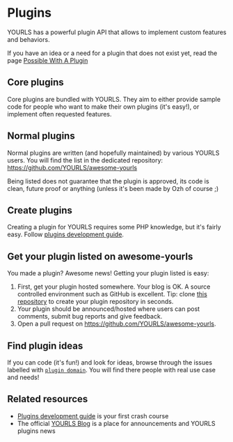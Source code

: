 # Plugins

YOURLS has a powerful plugin API that allows to implement custom features and behaviors.

If you have an idea or a need for a plugin that does not exist yet, read the page [Possible With A Plugin](/guide/extend/possible-with-a-plugin)

## Core plugins

Core plugins are bundled with YOURLS. They aim to either provide sample code for people who want to make their own plugins (it's easy!), or implement often requested features.

## Normal plugins

Normal plugins are written (and hopefully maintained) by various YOURLS users. You will find the list in the dedicated repository: <https://github.com/YOURLS/awesome-yourls>

Being listed does not guarantee that the plugin is approved, its code is clean, future proof or anything (unless it's been made by Ozh of course ;)

## Create plugins

Creating a plugin for YOURLS requires some PHP knowledge, but it's fairly easy. Follow [plugins development guide](/development/plugins).

## Get your plugin listed on awesome-yourls

You made a plugin? Awesome news! Getting your plugin listed is easy:

1. First, get your plugin hosted somewhere. Your blog is OK. A source controlled environment such as GitHub is excellent. Tip: clone [this repository](https://github.com/YOURLS/plugin-sample) to create your plugin repository in seconds.
2. Your plugin should be announced/hosted where users can post comments, submit bug reports and give feedback.
3. Open a pull request on <https://github.com/YOURLS/awesome-yourls>.

## Find plugin ideas

If you can code (it's fun!) and look for ideas, browse through the issues labelled with [`plugin domain`](https://github.com/YOURLS/YOURLS/issues?q=label%3A%22plugin+domain%22+). You will find there people with real use case and needs!

## Related resources

- [Plugins development guide](/development/plugins) is your first crash course
- The official [YOURLS Blog](https://blog.yourls.org/) is a place for announcements and YOURLS plugins news
